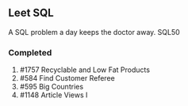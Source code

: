 ## Leet SQL

A SQL problem a day keeps the doctor away. SQL50

### Completed

1. #1757 Recyclable and Low Fat Products
2. #584 Find Customer Referee
3. #595 Big Countries
4. #1148 Article Views I
